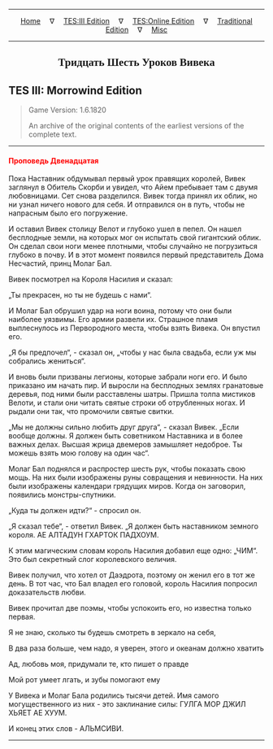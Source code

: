 
---

<!-- Jekyll Page Links -->

<center>
<a href="../../../../index.html">Home</a>
&emsp;&nabla;&emsp;
<a href="../../../index-tes3.html">TES:III Edition</a>
&emsp;&nabla;&emsp;
<a href="../../../index-teso.html">TES:Online Edition</a>
&emsp;&nabla;&emsp;
<a href="../../../index-traditional.html">Traditional Edition</a>
&emsp;&nabla;&emsp;
<a href="../../../index-misc.html">Misc</a>
</center>

<!-- Markdown Body Below: -->

---

<center>
<h2><span style="font-family:Georgia">Тридцать Шесть Уроков Вивека</span></h2>
</center>

## TES III: Morrowind Edition

> Game Version: 1.6.1820
>
> An archive of the original contents of the earliest versions of the complete text.

---

#### <span style="color:red">Проповедь Двенадцатая</span>

Пока Наставник обдумывал первый урок правящих королей, Вивек заглянул в Обитель Скорби и увидел, что Айем пребывает там с двумя любовницами. Сет снова разделился. Вивек тогда принял их облик, но ни узнал ничего нового для себя. И отправился он в путь, чтобы не напрасным было его погружение.

И оставил Вивек столицу Велот и глубоко ушел в пепел. Он нашел бесплодные земли, на которых мог он испытать свой гигантский облик. Он сделал свои ноги менее плотными, чтобы случайно не погрузиться глубоко в почву. И в этот момент появился первый представитель Дома Несчастий, принц Молаг Бал.

Вивек посмотрел на Короля Насилия и сказал:

„Ты прекрасен, но ты не будешь с нами“.

И Молаг Бал обрушил удар на ноги воина, потому что они были наиболее уязвимы. Его армии развели их. Страшное пламя выплеснулось из Первородного места, чтобы взять Вивека. Он впустил его.

„Я бы предпочел“, - сказал он, „чтобы у нас была свадьба, если уж мы собрались жениться“.

И вновь были призваны легионы, которые забрали ноги его. И было приказано им начать пир. И выросли на бесплодных землях гранатовые деревья, под ними были расставлены шатры. Пришла толпа мистиков Велоти, и стали они читать святые строки об отрубленных ногах. И рыдали они так, что промочили святые свитки.

„Мы не должны сильно любить друг друга“, - сказал Вивек. „Если вообще должны. Я должен быть советником Наставника и в более важных делах. Высшая жрица двемеров замышляет недоброе. Ты можешь взять мою голову на один час“.

Молаг Бал поднялся и распростер шесть рук, чтобы показать свою мощь. На них были изображены руны совращения и невинности. На них были изображены календари грядущих миров. Когда он заговорил, появились монстры-спутники.

„Куда ты должен идти?“ - спросил он.

„Я сказал тебе“, - ответил Вивек. „Я должен быть наставником земного короля. АЕ АЛТАДУН ГХАРТОК ПАДХОУМ.

К этим магическим словам король Насилия добавил еще одно: „ЧИМ“. Это был секретный слог королевского величия.

Вивек получил, что хотел от Даэдрота, поэтому он женил его в тот же день. В тот час, что Бал владел его головой, король Насилия попросил доказательств любви.

Вивек прочитал две поэмы, чтобы успокоить его, но известна только первая.

Я не знаю, сколько ты будешь смотреть в зеркало на себя,

В два раза больше, чем надо, я уверен, этого и океанам должно хватить

Ад, любовь моя, придумали те, кто пишет о правде

Мой рот умеет лгать, и зубы помогают ему

У Вивека и Молаг Бала родились тысячи детей. Имя самого могущественного из них - это заклинание силы: ГУЛГА МОР ДЖИЛ ХЬЯЕТ АЕ ХУУМ.

И конец этих слов - АЛЬМСИВИ.

---
